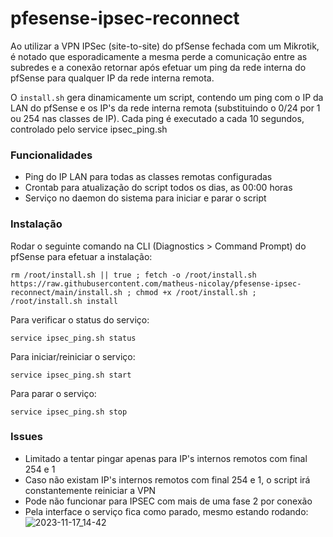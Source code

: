 # pfesense-ipsec-reconnect
Ao utilizar a VPN IPSec (site-to-site) do pfSense fechada com um Mikrotik, é notado que esporadicamente a mesma perde a comunicação entre as subredes e a conexão retornar após efetuar um ping da rede interna do pfSense para qualquer IP da rede interna remota.

O `install.sh` gera dinamicamente um script, contendo um ping com o IP da LAN do pfSense e os IP's da rede interna remota (substituindo o 0/24 por 1 ou 254 nas classes de IP). Cada ping é executado a cada 10 segundos, controlado pelo service ipsec_ping.sh

### Funcionalidades
- Ping do IP LAN para todas as classes remotas configuradas
- Crontab para atualização do script todos os dias, as 00:00 horas
- Serviço no daemon do sistema para iniciar e parar o script 

### Instalação
Rodar o seguinte comando na CLI (Diagnostics > Command Prompt) do pfSense para efetuar a instalação:

```
rm /root/install.sh || true ; fetch -o /root/install.sh https://raw.githubusercontent.com/matheus-nicolay/pfesense-ipsec-reconnect/main/install.sh ; chmod +x /root/install.sh ; /root/install.sh install
```

Para verificar o status do serviço:
```
service ipsec_ping.sh status
```

Para iniciar/reiniciar o serviço:
```
service ipsec_ping.sh start
```

Para parar o serviço:
```
service ipsec_ping.sh stop
```

### Issues
- Limitado a tentar pingar apenas para IP's internos remotos com final 254 e 1
- Caso não existam IP's internos remotos com final 254 e 1, o script irá constantemente reiniciar a VPN
- Pode não funcionar para IPSEC com mais de uma fase 2 por conexão
- Pela interface o serviço fica como parado, mesmo estando rodando:
  ![2023-11-17_14-42](https://github.com/matheus-nicolay/pfesense-ipsec-reconnect/assets/58345766/4882b296-ad0b-48e5-86c9-ce6de1d5a7ca)
